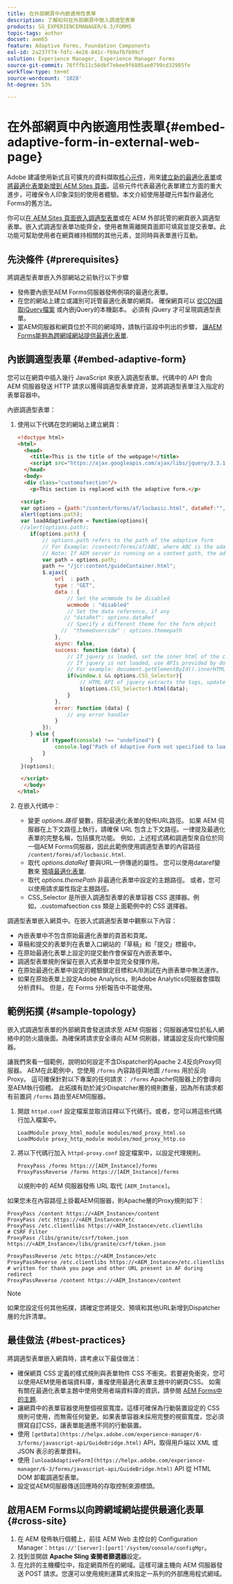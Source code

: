 ```yaml
---
title: 在外部網頁中內嵌適用性表單
description: 了解如何在外部網頁中嵌入調適型表單
products: SG_EXPERIENCEMANAGER/6.3/FORMS
topic-tags: author
docset: aem65
feature: Adaptive Forms, Foundation Components
exl-id: 2a237f74-fdfc-4e28-841c-f69afb7b99cf
solution: Experience Manager, Experience Manager Forms
source-git-commit: 76fffb11c56dbf7ebee9f6805ae0799cd32985fe
workflow-type: tm+mt
source-wordcount: '1028'
ht-degree: 53%

---
```


# 在外部網頁中內嵌適用性表單{#embed-adaptive-form-in-external-web-page}

<span class="preview">Adobe 建議使用新式且可擴充的資料擷取[核心元件](https://experienceleague.adobe.com/docs/experience-manager-core-components/using/adaptive-forms/introduction.html)，用來[建立新的最適化表單](/help/forms/using/create-an-adaptive-form-core-components.md)或[將最適化表單新增到 AEM Sites 頁面](/help/forms/using/create-or-add-an-adaptive-form-to-aem-sites-page.md)。這些元件代表最適化表單建立方面的重大進步，可確保令人印象深刻的使用者體驗。本文介紹使用基礎元件製作最適化Forms的舊方法。 </span>

你可以[在 AEM Sites 頁面嵌入調適型表單](/help/forms/using/embed-adaptive-form-aem-sites.md)或在 AEM 外部託管的網頁嵌入調適型表單。嵌入式調適型表單功能齊全，使用者無需離開頁面即可填寫並提交表單。此功能可幫助使用者在網頁維持相關的其他元素，並同時與表單進行互動。

## 先決條件 {#prerequisites}

將調適型表單嵌入外部網站之前執行以下步驟

* 發佈要內嵌至AEM Forms伺服器發佈例項的最適化表單。
* 在您的網站上建立或識別可託管最適化表單的網頁。 確保網頁可以 [從CDN讀取jQuery檔案](https://ajax.googleapis.com/ajax/libs/jquery/3.3.1/jquery.min.js) 或內嵌jQuery的本機副本。 必須有 jQuery 才可呈現調適型表單。
* 當AEM伺服器和網頁位於不同的網域時，請執行區段中列出的步驟， [讓AEM Forms能夠為跨網域網站提供最適化表單](#cross-site).

## 內嵌調適型表單 {#embed-adaptive-form}

您可以在網頁中插入幾行 JavaScript 來嵌入調適型表單。代碼中的 API 會向 AEM 伺服器發送 HTTP 請求以獲得調適型表單資源，並將調適型表單注入指定的表單容器中。

內嵌調適型表單：

1. 使用以下代碼在您的網站上建立網頁：

   ```html
   <!doctype html>
   <html>
     <head>
       <title>This is the title of the webpage!</title>
       <script src="https://ajax.googleapis.com/ajax/libs/jquery/3.3.1/jquery.min.js"></script>
     </head>
     <body>
     <div class="customafsection"/>
       <p>This section is replaced with the adaptive form.</p>
   
    <script>
    var options = {path:"/content/forms/af/locbasic.html", dataRef:"", themepath:"", CSS_Selector:".customafsection"};
    alert(options.path);
    var loadAdaptiveForm = function(options){
    //alert(options.path);
       if(options.path) {
           // options.path refers to the path of the adaptive form
           // For Example: /content/forms/af/ABC, where ABC is the adaptive form
           // Note: If AEM server is running on a context path, the adaptive form URL must contain the context path
           var path = options.path;
           path += "/jcr:content/guideContainer.html";
           $.ajax({
               url  : path ,
               type : "GET",
               data : {
                   // Set the wcmmode to be disabled
                   wcmmode : "disabled"
                   // Set the data reference, if any
                  // "dataRef": options.dataRef
                   // Specify a different theme for the form object
                 //  "themeOverride" : options.themepath
               },
               async: false,
               success: function (data) {
                   // If jquery is loaded, set the inner html of the container
                   // If jquery is not loaded, use APIs provided by document to set the inner HTML but these APIs would not evaluate the script tag in HTML as per the HTML5 spec
                   // For example: document.getElementById().innerHTML
                   if(window.$ && options.CSS_Selector){
                       // HTML API of jquery extracts the tags, updates the DOM, and evaluates the code embedded in the script tag.
                       $(options.CSS_Selector).html(data);
                   }
               },
               error: function (data) {
                   // any error handler
               }
           });
       } else {
           if (typeof(console) !== "undefined") {
               console.log("Path of Adaptive Form not specified to loadAdaptiveForm");
           }
       }
    }(options);
   
    </script>
     </body>
   </html>
   ```

1. 在嵌入代碼中：

   * 變更 *options.路徑* 變數，搭配最適化表單的發佈URL路徑。 如果 AEM 伺服器在上下文路徑上執行，請確保 URL 包含上下文路徑。一律提及最適化表單的完整名稱，包括擴充功能。 例如，上述程式碼和調適型來自位於同一個AEM Forms伺服器，因此此範例使用調適型表單的內容路徑 `/content/forms/af/locbasic.html`.
   * 取代 *options.dataRef* 要與URL一併傳遞的屬性。 您可以使用dataref變數來 [預填最適化表單](/help/forms/using/prepopulate-adaptive-form-fields.md).
   * 取代 *options.themePath* 非最適化表單中設定的主題路徑。 或者，您可以使用請求屬性指定主題路徑。
   * CSS_Selector 是所嵌入調適型表單的表單容器 CSS 選擇器。例如，.customafsection css 類是上面範例中的 CSS 選擇器。

調適型表單嵌入網頁中。在嵌入式調適型表單中觀察以下內容：

* 內嵌表單中不包含原始最適化表單的頁首和頁尾。
* 草稿和提交的表單列在表單入口網站的「草稿」和「提交」標籤中。
* 在原始最適化表單上設定的提交動作會保留在內嵌表單中。
* 調適型表單規則保留在嵌入式表單中並完全發揮作用。
* 在原始最適化表單中設定的體驗鎖定目標和A/B測試在內嵌表單中無法運作。
* 如果在原始表單上設定Adobe Analytics，則Adobe Analytics伺服器會擷取分析資料。 但是，在 Forms 分析報告中不能使用。

## 範例拓撲 {#sample-topology}

嵌入式調適型表單的外部網頁會發送請求至 AEM 伺服器；伺服器通常位於私人網絡中的防火牆後面。為確保將請求安全導向 AEM 伺刷器，建議設定反向代理伺服器。

讓我們來看一個範例，說明如何設定不含Dispatcher的Apache 2.4反向Proxy伺服器。 AEM在此範例中，您使用 `/forms` 內容路徑與地圖 `/forms` 用於反向Proxy。 這可確保針對以下專案的任何請求： `/forms` Apache伺服器上的會導向至AEM執行個體。 此拓撲有助於減少Dispatcher層的規則數量，因為所有請求都有前置詞 `/forms` 路由至AEM伺服器。

1. 開啟 `httpd.conf` 設定檔案並取消註釋以下代碼行。或者，您可以將這些代碼行加入檔案中。

   ```text
   LoadModule proxy_html_module modules/mod_proxy_html.so
   LoadModule proxy_http_module modules/mod_proxy_http.so
   ```

1. 將以下代碼行加入 `httpd-proxy.conf` 設定檔案中，以設定代理規則。

   ```text
   ProxyPass /forms https://[AEM_Instance]/forms
   ProxyPassReverse /forms https://[AEM_Instance]/forms
   ```

   以規則中的 AEM 伺服器發佈 URL 取代 `[AEM_Instance]`。

如果您未在內容路徑上掛載AEM伺服器，則Apache層的Proxy規則如下：

```text
ProxyPass /content https://<AEM_Instance>/content
ProxyPass /etc https://<AEM_Instance>/etc
ProxyPass /etc.clientlibs https://<AEM_Instance>/etc.clientlibs
# CSRF Filter
ProxyPass /libs/granite/csrf/token.json https://<AEM_Instance>/libs/granite/csrf/token.json

ProxyPassReverse /etc https://<AEM_Instance>/etc
ProxyPassReverse /etc.clientlibs https://<AEM_Instance>/etc.clientlibs
# written for thank you page and other URL present in AF during redirect
ProxyPassReverse /content https://<AEM_Instance>/content
```

>[!NOTE]
>
>如果您設定任何其他拓撲，請確定您將提交、預填和其他URL新增到Dispatcher層的允許清單。

## 最佳做法 {#best-practices}

將調適型表單嵌入網頁時，請考慮以下最佳做法：

* 確保網頁 CSS 定義的樣式規則與表單物件 CSS 不衝突。若要避免衝突，您可以使用AEM使用者端資料庫，重複使用最適化表單主題中的網頁CSS。 如需有關在最適化表單主題中使用使用者端資料庫的資訊，請參閱 [AEM Forms中的主題](../../forms/using/themes.md).
* 讓網頁中的表單容器使用整個視窗寬度。這樣可確保為行動裝置設定的 CSS 規則可使用，而無需任何變更。如果表單容器未採用完整的視窗寬度，您必須撰寫自訂CSS，讓表單能適應不同的行動裝置。
* 使用 `[getData](https://helpx.adobe.com/experience-manager/6-3/forms/javascript-api/GuideBridge.html)` API，取得用戶端以 XML 或 JSON 表示的表單資料。
* 使用 `[unloadAdaptiveForm](https://helpx.adobe.com/experience-manager/6-3/forms/javascript-api/GuideBridge.html)` API 從 HTML DOM 卸載調適型表單。
* 設定從AEM伺服器傳送回應時的存取控制來源標頭。

## 啟用AEM Forms以向跨網域網站提供最適化表單 {#cross-site}

1. 在 AEM 發佈執行個體上，前往 AEM Web 主控台的 Configuration Manager：`https://'[server]:[port]'/system/console/configMgr`。
1. 找到並開啟 **Apache Sling 查閱者篩選器**&#x200B;設定。
1. 在允許的主機欄位中，指定網頁所在的網域。這樣可讓主機向 AEM 伺服器發送 POST 請求。您還可以使用規則運算式來指定一系列的外部應用程式網域。
